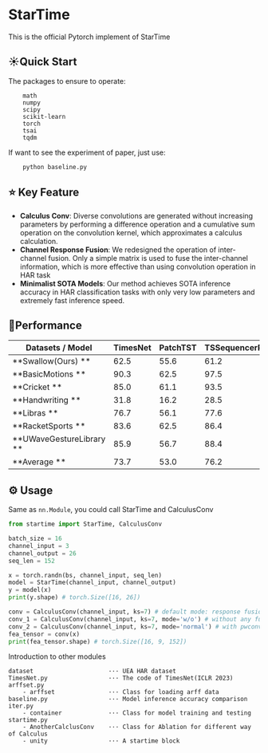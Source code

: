 # StarTime

This is the official Pytorch implement of StarTime

## ☀️Quick Start

The packages to ensure to operate:

```
	math
	numpy
	scipy
	scikit-learn
	torch
	tsai
	tqdm
```

If want to see the experiment of paper, just use:

```
	python baseline.py
```



## ⭐  Key Feature

- **Calculus Conv**: Diverse convolutions are generated without increasing parameters by performing a difference operation and a cumulative sum operation on the convolution kernel, which approximates a calculus calculation.
- **Channel Response Fusion**: We redesigned the operation of inter-channel fusion. Only a simple matrix is used to fuse the inter-channel information, which is more effective than using convolution operation in HAR task
- **Minimalist SOTA Models**:  Our method achieves SOTA inference accuracy in HAR classification tasks with only very low parameters and extremely fast inference speed. 

## 🌻Performance

| **Datasets / Model**     | **TimesNet** | **PatchTST** | **TSSequencerPlus** | **XCM** | **gMLP**                               | **StarTime(Ours)**              |
| ------------------------ | ------------ | ------------ | ------------------- | ------- | -------------------------------------- | ------------------------------- |
| **Swallow(Ours) **       | 62.5         | 55.6         | 61.2                | 67.3    | 66.3                                   | 73.1                            |
| **BasicMotions **        | 90.3         | 62.5         | 97.5                | 92.5    | 96.7                                   | 99.2                            |
| **Cricket **             | 85.0         | 61.1         | 93.5                | 96.8    | 95.8                                   | 98.6                            |
| **Handwriting **         | 31.8         | 16.2         | 28.5                | 38.2    | 35.2                                   | 64.4                            |
| **Libras **              | 76.7         | 56.1         | 77.6                | 70.9    | 79.6                                   | 81.3                            |
| **RacketSports **        | 83.6         | 62.5         | 86.4                | 85.5    | 88.2                                   | 87.7                            |
| **UWaveGestureLibrary ** | 85.9         | 56.7         | 88.4                | 84.5    | 87.7                                   | 90.6                            |
| **Average **             | 73.7         | 53.0         | 76.2                | 76.5    | <u><font color ='blue'>78.5</font></u> | <font color ='red'>85.0 </font> |



## ⚙️ Usage

Same as `nn.Module`, you could call StarTime and CalculusConv

``````python
from startime import StarTime, CalculusConv

batch_size = 16
channel_input = 3
channel_output = 26
seq_len = 152

x = torch.randn(bs, channel_input, seq_len)
model = StarTime(channel_input, channel_output)
y = model(x)
print(y.shape) # torch.Size([16, 26])

conv = CalculusConv(channel_input, ks=7) # default mode: response fusion
conv_1 = CalculusConv(channel_input, ks=7, mode='w/o') # without any fusion
conv_2 = CalculusConv(channel_input, ks=7, mode='normal') # with pwconv
fea_tensor = conv(x)
print(fea_tensor.shape) # torch.Size([16, 9, 152])
``````

Introduction to other modules

```
dataset						···	UEA HAR dataset
TimesNet.py					···	The code of TimesNet(ICLR 2023)
arffset.py
	- arffset				···	Class for loading arff data
baseline.py					···	Model inference accuracy comparison
iter.py
	- container				···	Class for model training and testing
startime.py
	- AnotherCalclusConv	···	Class for Ablation for different way of Calculus
	- unity					···	A startime block
